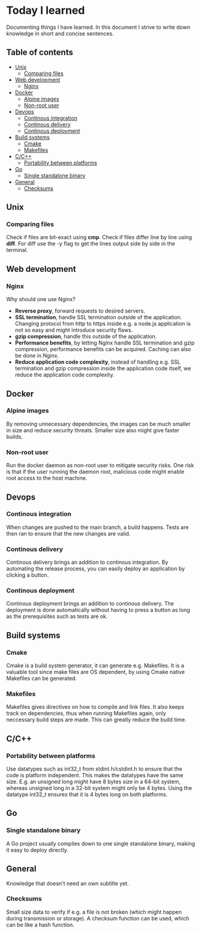 # Today I learned
Documenting things I have learned. In this document I strive to write down knowledge in short and concise sentences.

## Table of contents
- [Unix](#unix)
  * [Comparing files](#comparing-files)
- [Web development](#web-development)
  * [Nginx](#nginx)
- [Docker](#docker)
  * [Alpine images](#alpine-images)
  * [Non-root user](#non-root-user)
- [Devops](#devops)
  * [Continous integration](#continous-integration)
  * [Continous delivery](#continous-delivery)
  * [Continous deployment](#continous-deployment)
- [Build systems](#build-systems)
  * [Cmake](#cmake)
  * [Makefiles](#makefiles)
- [C/C++](#c-c--)
  * [Portability between platforms](#portability-between-platforms)
- [Go](#go)
  * [Single standalone binary](#single-standalone-binary)
- [General](#general)
  * [Checksums](#checksums)
  
## Unix

### Comparing files
Check if files are bit-exact using **cmp**. Check if files differ line by line using **diff**. For diff use the -y flag to get the lines output side by side in the terminal.

## Web development

### Nginx
Why should one use Nginx?

* **Reverse proxy**, forward requests to desired servers.
* **SSL termination**, handle SSL termination outside of the application. Changing protocol from http to https inside e.g. a node.js application is not so easy and might introduce security flaws.
* **gzip compression**, handle this outside of the application.
* **Performance benefits**, by letting Nginx handle SSL termination and gzip compression, performance benefits can be acquired. Caching can also be done in Nginx.
* **Reduce application code complexity**, instead of handling e.g. SSL termination and gzip compression inside the application code itself, we reduce the application code complexity.

## Docker

### Alpine images
By removing unnecessary dependencies, the images can be much smaller in size and reduce security threats. Smaller size also might give faster builds. 

### Non-root user
Run the docker daemon as non-root user to mitigate security risks. One risk is that if the user running the daemon root, malicious code might enable root access to the host machine.

## Devops

### Continous integration
When changes are pushed to the main branch, a build happens. Tests are then ran to ensure that the new changes are valid.

### Continous delivery
Continous delivery brings an addition to continous integration. By automating the release process, you can easily deploy an application by clicking a button.

### Continous deployment
Continous deployment brings an addition to continous delivery. The deployment is done automatically without having to press a button as long as the prerequisites such as tests are ok.

## Build systems

### Cmake
Cmake is a build system generator, it can generate e.g. Makefiles. It is a valuable tool since make files are OS dependent, by using Cmake native Makefiles can be generated.

### Makefiles
Makefiles gives directives on how to compile and link files. It also keeps track on dependencies, thus when running Makefiles again, only neccessary build steps are made. This can greatly reduce the build time.

## C/C++

### Portability between platforms
Use datatypes such as int32_t from stdint.h/cstdint.h to ensure that the code is platform independent. This makes the datatypes have the same size. E.g. an unsigned long might have 8 bytes size in a 64-bit system, whereas unsigned long in a 32-bit system might only be 4 bytes. Using the datatype int32_t ensures that it is 4 bytes long on both platforms.

## Go

### Single standalone binary
A Go project usually compiles down to one single standalone binary, making it easy to deploy directly.

## General
Knowledge that doesn't need an own subtitle yet.

### Checksums
Small size data to verify if e.g. a file is not broken (which might happen during transmission or storage). A checksum function can be used, which can be like a hash function.
